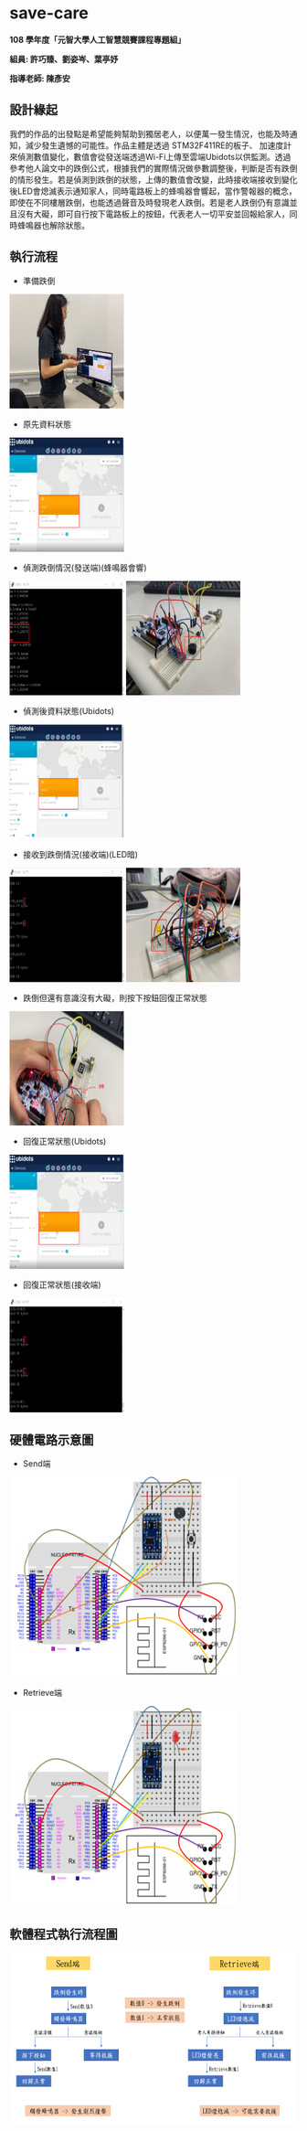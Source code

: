 # save-care
**108 學年度「元智大學人工智慧競賽課程專題組」**

**組員: 許巧臻、劉姿岑、葉亭妤** 

**指導老師: 陳彥安**

## 設計緣起

我們的作品的出發點是希望能夠幫助到獨居老人，以便萬一發生情況，也能及時通知，減少發生遺憾的可能性。作品主體是透過 STM32F411RE的板子、 加速度計來偵測數值變化，數值會從發送端透過Wi-Fi上傳至雲端Ubidots以供監測。透過參考他人論文中的跌倒公式，根據我們的實際情況做參數調整後，判斷是否有跌倒的情形發生。若是偵測到跌倒的狀態，上傳的數值會改變，此時接收端接收到變化後LED會熄滅表示通知家人，同時電路板上的蜂鳴器會響起，當作警報器的概念，即使在不同樓層跌倒，也能透過聲音及時發現老人跌倒。若是老人跌倒仍有意識並且沒有大礙，即可自行按下電路板上的按鈕，代表老人一切平安並回報給家人，同時蜂鳴器也解除狀態。

## 執行流程

* 準備跌倒
<img src="pics/1.png" width="200px" height="200px">

* 原先資料狀態
<img src="pics/2.png" width="200px" height="200px">

* 偵測跌倒情況(發送端)(蜂鳴器會響) 
<img src="pics/3.png" width="200px" height="200px">
<img src="pics/4.png" width="200px" height="200px">

* 偵測後資料狀態(Ubidots)
<img src="pics/5.png" width="200px" height="200px">

* 接收到跌倒情況(接收端)(LED暗)
<img src="pics/6.png" width="200px" height="200px">
<img src="pics/7.png" width="200px" height="200px">

* 跌倒但還有意識沒有大礙，則按下按鈕回復正常狀態
<img src="pics/8.png" width="200px" height="200px">

* 回復正常狀態(Ubidots)
<img src="pics/9.png" width="200px" height="200px">

* 回復正常狀態(接收端)
<img src="pics/10.png" width="200px" height="200px">

## 硬體電路示意圖

* Send端
<img src="pics/11.png" width="400px" height="350px">

* Retrieve端
<img src="pics/12.png" width="400px" height="350px">

## 軟體程式執行流程圖

<img src="pics/13.png" width="600px" height="300px">
